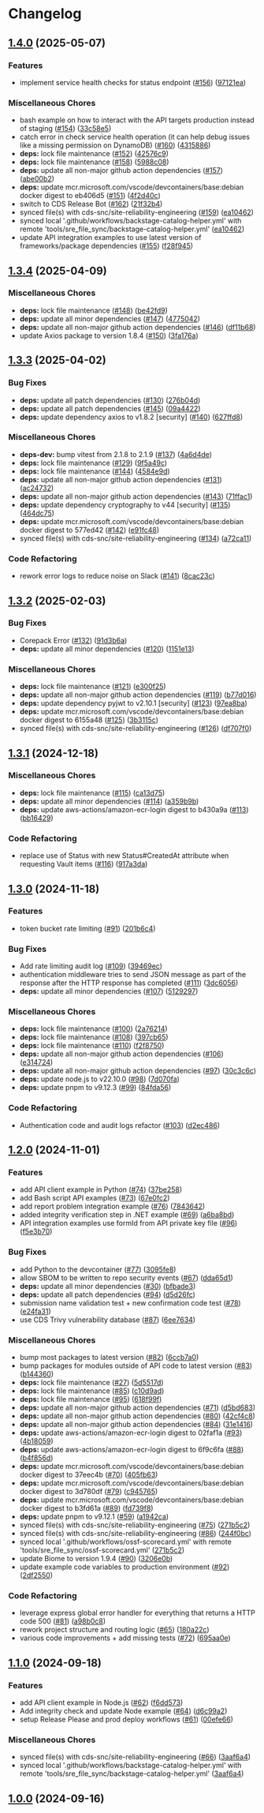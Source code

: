 # Changelog

## [1.4.0](https://github.com/cds-snc/forms-api/compare/v1.3.4...v1.4.0) (2025-05-07)


### Features

* implement service health checks for status endpoint ([#156](https://github.com/cds-snc/forms-api/issues/156)) ([97121ea](https://github.com/cds-snc/forms-api/commit/97121ea22db64811d051c1cfcda7a7bf5d61811f))


### Miscellaneous Chores

* bash example on how to interact with the API targets production instead of staging ([#154](https://github.com/cds-snc/forms-api/issues/154)) ([33c58e5](https://github.com/cds-snc/forms-api/commit/33c58e5ae4afc07ccced3398d63d9127d2dd3dda))
* catch error in check service health operation (it can help debug issues like a missing permission on DynamoDB) ([#160](https://github.com/cds-snc/forms-api/issues/160)) ([4315886](https://github.com/cds-snc/forms-api/commit/43158866d9ad347c41724d67a9074178c2d217eb))
* **deps:** lock file maintenance ([#152](https://github.com/cds-snc/forms-api/issues/152)) ([42576c9](https://github.com/cds-snc/forms-api/commit/42576c9bf195878e8736253dd7a7e41df779067f))
* **deps:** lock file maintenance ([#158](https://github.com/cds-snc/forms-api/issues/158)) ([5988c08](https://github.com/cds-snc/forms-api/commit/5988c08dee6ebe473688bf0ce838f7e9f729123f))
* **deps:** update all non-major github action dependencies ([#157](https://github.com/cds-snc/forms-api/issues/157)) ([abe00b2](https://github.com/cds-snc/forms-api/commit/abe00b2baa85b04704905fcc76d32b6853667c06))
* **deps:** update mcr.microsoft.com/vscode/devcontainers/base:debian docker digest to eb406d5 ([#151](https://github.com/cds-snc/forms-api/issues/151)) ([4f2d40c](https://github.com/cds-snc/forms-api/commit/4f2d40cbc94009f12e8de17ccd0ae755183c2c8e))
* switch to CDS Release Bot ([#162](https://github.com/cds-snc/forms-api/issues/162)) ([21f32b4](https://github.com/cds-snc/forms-api/commit/21f32b4dd2c4dcee9767f3321a0945e8be978f1f))
* synced file(s) with cds-snc/site-reliability-engineering ([#159](https://github.com/cds-snc/forms-api/issues/159)) ([ea10462](https://github.com/cds-snc/forms-api/commit/ea10462343b083ae93216e9d6fc03205d36e8028))
* synced local '.github/workflows/backstage-catalog-helper.yml' with remote 'tools/sre_file_sync/backstage-catalog-helper.yml' ([ea10462](https://github.com/cds-snc/forms-api/commit/ea10462343b083ae93216e9d6fc03205d36e8028))
* update API integration examples to use latest version of frameworks/package dependencies ([#155](https://github.com/cds-snc/forms-api/issues/155)) ([f28f945](https://github.com/cds-snc/forms-api/commit/f28f945a62199f1b473e18cc30c88c97a0be47b7))

## [1.3.4](https://github.com/cds-snc/forms-api/compare/v1.3.3...v1.3.4) (2025-04-09)


### Miscellaneous Chores

* **deps:** lock file maintenance ([#148](https://github.com/cds-snc/forms-api/issues/148)) ([be42fd9](https://github.com/cds-snc/forms-api/commit/be42fd94acfcdaa684479e6288820f4dfc26c333))
* **deps:** update all minor dependencies ([#147](https://github.com/cds-snc/forms-api/issues/147)) ([4775042](https://github.com/cds-snc/forms-api/commit/47750420914e52aa26ae6ceeea6602f9151fdbed))
* **deps:** update all non-major github action dependencies ([#146](https://github.com/cds-snc/forms-api/issues/146)) ([df11b68](https://github.com/cds-snc/forms-api/commit/df11b682bfadd4ccbe3d132be8aa0cfcc97beb5c))
* update Axios package to version 1.8.4 ([#150](https://github.com/cds-snc/forms-api/issues/150)) ([3fa176a](https://github.com/cds-snc/forms-api/commit/3fa176a38dd36360cbd5044d376fd6212ac7634c))

## [1.3.3](https://github.com/cds-snc/forms-api/compare/v1.3.2...v1.3.3) (2025-04-02)


### Bug Fixes

* **deps:** update all patch dependencies ([#130](https://github.com/cds-snc/forms-api/issues/130)) ([276b04d](https://github.com/cds-snc/forms-api/commit/276b04d18a57ade1269b41219faff9bb2e46ef6d))
* **deps:** update all patch dependencies ([#145](https://github.com/cds-snc/forms-api/issues/145)) ([09a4422](https://github.com/cds-snc/forms-api/commit/09a4422548f8471af195828b42c338986b851eee))
* **deps:** update dependency axios to v1.8.2 [security] ([#140](https://github.com/cds-snc/forms-api/issues/140)) ([627ffd8](https://github.com/cds-snc/forms-api/commit/627ffd870e54d9b232ba8c42613c1957ab6ade05))


### Miscellaneous Chores

* **deps-dev:** bump vitest from 2.1.8 to 2.1.9 ([#137](https://github.com/cds-snc/forms-api/issues/137)) ([4a6d4de](https://github.com/cds-snc/forms-api/commit/4a6d4de5b6d73ce30f5929fa3f75c9482205f9e6))
* **deps:** lock file maintenance ([#129](https://github.com/cds-snc/forms-api/issues/129)) ([9f5a49c](https://github.com/cds-snc/forms-api/commit/9f5a49cd08e22a8d4973189ee64f8e79e1b9de4f))
* **deps:** lock file maintenance ([#144](https://github.com/cds-snc/forms-api/issues/144)) ([4584e9d](https://github.com/cds-snc/forms-api/commit/4584e9d43083a6292d0bf7da7e490a722f28f314))
* **deps:** update all non-major github action dependencies ([#131](https://github.com/cds-snc/forms-api/issues/131)) ([ac24732](https://github.com/cds-snc/forms-api/commit/ac247327b58ee4a22a1d4b2d06e4dba73353604f))
* **deps:** update all non-major github action dependencies ([#143](https://github.com/cds-snc/forms-api/issues/143)) ([71ffac1](https://github.com/cds-snc/forms-api/commit/71ffac1aba46ad8d91c7fd855752a93558f2f4db))
* **deps:** update dependency cryptography to v44 [security] ([#135](https://github.com/cds-snc/forms-api/issues/135)) ([464dc75](https://github.com/cds-snc/forms-api/commit/464dc75c40fb8c8d4d64738c9d11a275e64fa021))
* **deps:** update mcr.microsoft.com/vscode/devcontainers/base:debian docker digest to 577ed42 ([#142](https://github.com/cds-snc/forms-api/issues/142)) ([e91fc48](https://github.com/cds-snc/forms-api/commit/e91fc48e15918a8611750e5c31db6b27864253b4))
* synced file(s) with cds-snc/site-reliability-engineering ([#134](https://github.com/cds-snc/forms-api/issues/134)) ([a72ca11](https://github.com/cds-snc/forms-api/commit/a72ca11976250cc0ba700fb78018ee936480fe23))


### Code Refactoring

* rework error logs to reduce noise on Slack ([#141](https://github.com/cds-snc/forms-api/issues/141)) ([8cac23c](https://github.com/cds-snc/forms-api/commit/8cac23ca46f361a270da056942ca3e907c2eb8f3))

## [1.3.2](https://github.com/cds-snc/forms-api/compare/v1.3.1...v1.3.2) (2025-02-03)


### Bug Fixes

* Corepack Error ([#132](https://github.com/cds-snc/forms-api/issues/132)) ([91d3b6a](https://github.com/cds-snc/forms-api/commit/91d3b6a3a30424f3083e9c4878b9bf39ad1ac225))
* **deps:** update all minor dependencies ([#120](https://github.com/cds-snc/forms-api/issues/120)) ([1151e13](https://github.com/cds-snc/forms-api/commit/1151e134bcfc87d0bf7a3cd76786c70b8cba97ed))


### Miscellaneous Chores

* **deps:** lock file maintenance ([#121](https://github.com/cds-snc/forms-api/issues/121)) ([e300f25](https://github.com/cds-snc/forms-api/commit/e300f25c6b68ab1d1d1cd6635d8597cb3e5132ee))
* **deps:** update all non-major github action dependencies ([#119](https://github.com/cds-snc/forms-api/issues/119)) ([b77d016](https://github.com/cds-snc/forms-api/commit/b77d016f68225756331e8953b5defe152bd1606f))
* **deps:** update dependency pyjwt to v2.10.1 [security] ([#123](https://github.com/cds-snc/forms-api/issues/123)) ([97ea8ba](https://github.com/cds-snc/forms-api/commit/97ea8ba75d73b084c6cb0e87078478ab7a547dc8))
* **deps:** update mcr.microsoft.com/vscode/devcontainers/base:debian docker digest to 6155a48 ([#125](https://github.com/cds-snc/forms-api/issues/125)) ([3b3115c](https://github.com/cds-snc/forms-api/commit/3b3115c46814dd6c422dcbe889dee66d278b3877))
* synced file(s) with cds-snc/site-reliability-engineering ([#126](https://github.com/cds-snc/forms-api/issues/126)) ([df707f0](https://github.com/cds-snc/forms-api/commit/df707f052c519077f5cf37ecdce396ae667fcba1))

## [1.3.1](https://github.com/cds-snc/forms-api/compare/v1.3.0...v1.3.1) (2024-12-18)


### Miscellaneous Chores

* **deps:** lock file maintenance ([#115](https://github.com/cds-snc/forms-api/issues/115)) ([ca13d75](https://github.com/cds-snc/forms-api/commit/ca13d7545d64bfc471ce9d3f079b4efdd32912e4))
* **deps:** update all minor dependencies ([#114](https://github.com/cds-snc/forms-api/issues/114)) ([a359b9b](https://github.com/cds-snc/forms-api/commit/a359b9be47291fb48488d761ec7a37afbd95eb19))
* **deps:** update aws-actions/amazon-ecr-login digest to b430a9a ([#113](https://github.com/cds-snc/forms-api/issues/113)) ([bb16429](https://github.com/cds-snc/forms-api/commit/bb16429171468e274f03d5c23e1d979f87b18230))


### Code Refactoring

* replace use of Status with new Status#CreatedAt attribute when requesting Vault items ([#116](https://github.com/cds-snc/forms-api/issues/116)) ([917a3da](https://github.com/cds-snc/forms-api/commit/917a3da54b3bd25f7336c62a9e22221be05aa4e9))

## [1.3.0](https://github.com/cds-snc/forms-api/compare/v1.2.0...v1.3.0) (2024-11-18)


### Features

* token bucket rate limiting ([#91](https://github.com/cds-snc/forms-api/issues/91)) ([201b6c4](https://github.com/cds-snc/forms-api/commit/201b6c4bc6291f688cc4d300b3c346337cef98d1))


### Bug Fixes

* Add rate limiting audit log ([#109](https://github.com/cds-snc/forms-api/issues/109)) ([39469ec](https://github.com/cds-snc/forms-api/commit/39469ec580d917cc0bb431f4eb732db610bb0320))
* authentication middleware tries to send JSON message as part of the response after the HTTP response has completed ([#111](https://github.com/cds-snc/forms-api/issues/111)) ([3dc6056](https://github.com/cds-snc/forms-api/commit/3dc605655145f04f572e0009f69fc82ad75d279e))
* **deps:** update all minor dependencies ([#107](https://github.com/cds-snc/forms-api/issues/107)) ([5129297](https://github.com/cds-snc/forms-api/commit/512929773e0b81092fd4192901fb100e93b91c50))


### Miscellaneous Chores

* **deps:** lock file maintenance ([#100](https://github.com/cds-snc/forms-api/issues/100)) ([2a76214](https://github.com/cds-snc/forms-api/commit/2a76214eb68852c619e8cd329aaf3b4c99e91afc))
* **deps:** lock file maintenance ([#108](https://github.com/cds-snc/forms-api/issues/108)) ([397cb65](https://github.com/cds-snc/forms-api/commit/397cb65d36fca94b79d8effccbcd6ba0baa022fc))
* **deps:** lock file maintenance ([#110](https://github.com/cds-snc/forms-api/issues/110)) ([f2f8750](https://github.com/cds-snc/forms-api/commit/f2f8750b90787921d148968d6d8ffb57beb55be8))
* **deps:** update all non-major github action dependencies ([#106](https://github.com/cds-snc/forms-api/issues/106)) ([e314724](https://github.com/cds-snc/forms-api/commit/e3147244ca65967bef624736089a2646638db271))
* **deps:** update all non-major github action dependencies ([#97](https://github.com/cds-snc/forms-api/issues/97)) ([30c3c6c](https://github.com/cds-snc/forms-api/commit/30c3c6c2d677ca113ba66522d1fd52719479db56))
* **deps:** update node.js to v22.10.0 ([#98](https://github.com/cds-snc/forms-api/issues/98)) ([7d070fa](https://github.com/cds-snc/forms-api/commit/7d070fa3f7ec9c107527cbe0eec3aa1a8b6438a2))
* **deps:** update pnpm to v9.12.3 ([#99](https://github.com/cds-snc/forms-api/issues/99)) ([84fda56](https://github.com/cds-snc/forms-api/commit/84fda56cf47f61249fecfe847d368a2bbf4fd581))


### Code Refactoring

* Authentication code and audit logs refactor ([#103](https://github.com/cds-snc/forms-api/issues/103)) ([d2ec486](https://github.com/cds-snc/forms-api/commit/d2ec48684fee00d46134370496df9f1518fb130c))

## [1.2.0](https://github.com/cds-snc/forms-api/compare/v1.1.0...v1.2.0) (2024-11-01)


### Features

* add API client example in Python ([#74](https://github.com/cds-snc/forms-api/issues/74)) ([37be258](https://github.com/cds-snc/forms-api/commit/37be258901322be67289755c3ef8db427179f71c))
* add Bash script API examples ([#73](https://github.com/cds-snc/forms-api/issues/73)) ([67e0fc2](https://github.com/cds-snc/forms-api/commit/67e0fc24f60983993f6abe1279b2133297afcb85))
* add report problem integration example ([#76](https://github.com/cds-snc/forms-api/issues/76)) ([7843642](https://github.com/cds-snc/forms-api/commit/78436427dcc5459aaf8b9e6a7ba250de712392ff))
* added integrity verification step in .NET example ([#69](https://github.com/cds-snc/forms-api/issues/69)) ([a6ba8bd](https://github.com/cds-snc/forms-api/commit/a6ba8bdcb486413ab9d02673ad57909c23421565))
* API integration examples use formId from API private key file ([#96](https://github.com/cds-snc/forms-api/issues/96)) ([f5e3b70](https://github.com/cds-snc/forms-api/commit/f5e3b7078b8bc53ed9d757a254e78e66dad99f6b))


### Bug Fixes

* add Python to the devcontainer ([#77](https://github.com/cds-snc/forms-api/issues/77)) ([3095fe8](https://github.com/cds-snc/forms-api/commit/3095fe8fbc57db1cba3a315f2578b2516a9f01ce))
* allow SBOM to be written to repo security events ([#67](https://github.com/cds-snc/forms-api/issues/67)) ([dda65d1](https://github.com/cds-snc/forms-api/commit/dda65d16f0fc8a05a3892da94299937afa70c15e))
* **deps:** update all minor dependencies ([#30](https://github.com/cds-snc/forms-api/issues/30)) ([bfbade3](https://github.com/cds-snc/forms-api/commit/bfbade31e96e1e3fba07254f87409836c7665999))
* **deps:** update all patch dependencies ([#94](https://github.com/cds-snc/forms-api/issues/94)) ([d5d26fc](https://github.com/cds-snc/forms-api/commit/d5d26fc6cd8df3f80cd48cf4666f56d522167a94))
* submission name validation test + new confirmation code test ([#78](https://github.com/cds-snc/forms-api/issues/78)) ([e24fa31](https://github.com/cds-snc/forms-api/commit/e24fa31b39d0f062828ab3ead2dc0188362c2754))
* use CDS Trivy vulnerability database ([#87](https://github.com/cds-snc/forms-api/issues/87)) ([6ee7634](https://github.com/cds-snc/forms-api/commit/6ee76342e44b7a91dbdd5892e48de787685afd68))


### Miscellaneous Chores

* bump most packages to latest version ([#82](https://github.com/cds-snc/forms-api/issues/82)) ([6ccb7a0](https://github.com/cds-snc/forms-api/commit/6ccb7a09c804b2c86363406f6dd119b0176956fb))
* bump packages for modules outside of API code to latest version ([#83](https://github.com/cds-snc/forms-api/issues/83)) ([b144360](https://github.com/cds-snc/forms-api/commit/b1443600c0a4feabcd516109bbff11c568b0b4d2))
* **deps:** lock file maintenance ([#27](https://github.com/cds-snc/forms-api/issues/27)) ([5d5517d](https://github.com/cds-snc/forms-api/commit/5d5517d4ce30e9e036cf09dabd1009704682f8f5))
* **deps:** lock file maintenance ([#85](https://github.com/cds-snc/forms-api/issues/85)) ([c10d9ad](https://github.com/cds-snc/forms-api/commit/c10d9adc4d8c9d051247a9d84d881e5b7170a948))
* **deps:** lock file maintenance ([#95](https://github.com/cds-snc/forms-api/issues/95)) ([618f99f](https://github.com/cds-snc/forms-api/commit/618f99fe88e010cbfecad9def28c50b7aec54482))
* **deps:** update all non-major github action dependencies ([#71](https://github.com/cds-snc/forms-api/issues/71)) ([d5bd683](https://github.com/cds-snc/forms-api/commit/d5bd683ee216d4091278e6c73356b565ce4c903a))
* **deps:** update all non-major github action dependencies ([#80](https://github.com/cds-snc/forms-api/issues/80)) ([42cf4c8](https://github.com/cds-snc/forms-api/commit/42cf4c833e50495078893b5522710cb2454fc34a))
* **deps:** update all non-major github action dependencies ([#84](https://github.com/cds-snc/forms-api/issues/84)) ([31e1416](https://github.com/cds-snc/forms-api/commit/31e1416015e0fd1813f2363463d3ee52b9a42247))
* **deps:** update aws-actions/amazon-ecr-login digest to 02faf1a ([#93](https://github.com/cds-snc/forms-api/issues/93)) ([4b18059](https://github.com/cds-snc/forms-api/commit/4b18059e7cf77a4fb3e03e55898ba12c0b64ebab))
* **deps:** update aws-actions/amazon-ecr-login digest to 6f9c6fa ([#88](https://github.com/cds-snc/forms-api/issues/88)) ([b4f856d](https://github.com/cds-snc/forms-api/commit/b4f856dcea7c0148487a6d24920d1052afa797ed))
* **deps:** update mcr.microsoft.com/vscode/devcontainers/base:debian docker digest to 37eec4b ([#70](https://github.com/cds-snc/forms-api/issues/70)) ([405fb63](https://github.com/cds-snc/forms-api/commit/405fb634af7c5aa7ad01eb8591f7c89f36b211cb))
* **deps:** update mcr.microsoft.com/vscode/devcontainers/base:debian docker digest to 3d780df ([#79](https://github.com/cds-snc/forms-api/issues/79)) ([c945765](https://github.com/cds-snc/forms-api/commit/c945765b5eb304be8290ddc37851f2824a0d9a37))
* **deps:** update mcr.microsoft.com/vscode/devcontainers/base:debian docker digest to b3fd61a ([#89](https://github.com/cds-snc/forms-api/issues/89)) ([fd739f8](https://github.com/cds-snc/forms-api/commit/fd739f80fe817f0a07c7675c82b8a4d11cc12fce))
* **deps:** update pnpm to v9.12.1 ([#59](https://github.com/cds-snc/forms-api/issues/59)) ([a1942ca](https://github.com/cds-snc/forms-api/commit/a1942ca54dc472e5e6829454ecee05ec61854946))
* synced file(s) with cds-snc/site-reliability-engineering ([#75](https://github.com/cds-snc/forms-api/issues/75)) ([271b5c2](https://github.com/cds-snc/forms-api/commit/271b5c229ae3f11ce7a65f315b34e8d38f99735f))
* synced file(s) with cds-snc/site-reliability-engineering ([#86](https://github.com/cds-snc/forms-api/issues/86)) ([244f0bc](https://github.com/cds-snc/forms-api/commit/244f0bcf79e85f8f561a6865f0a391a28ab3acc2))
* synced local '.github/workflows/ossf-scorecard.yml' with remote 'tools/sre_file_sync/ossf-scorecard.yml' ([271b5c2](https://github.com/cds-snc/forms-api/commit/271b5c229ae3f11ce7a65f315b34e8d38f99735f))
* update Biome to version 1.9.4 ([#90](https://github.com/cds-snc/forms-api/issues/90)) ([3206e0b](https://github.com/cds-snc/forms-api/commit/3206e0b0d0922f7779bd3239b5e6e9511049e925))
* update example code variables to production environment ([#92](https://github.com/cds-snc/forms-api/issues/92)) ([2df2550](https://github.com/cds-snc/forms-api/commit/2df2550beee883c87339165895bdbe7796213924))


### Code Refactoring

* leverage express global error handler for everything that returns a HTTP code 500 ([#81](https://github.com/cds-snc/forms-api/issues/81)) ([a98b0c8](https://github.com/cds-snc/forms-api/commit/a98b0c80c142feb3bc0dfd7d3cf6e7de239ca7c2))
* rework project structure and routing logic ([#65](https://github.com/cds-snc/forms-api/issues/65)) ([180a22c](https://github.com/cds-snc/forms-api/commit/180a22c4fb2b5eed8c895379c38a0a92e7d9f396))
* various code improvements + add missing tests ([#72](https://github.com/cds-snc/forms-api/issues/72)) ([695aa0e](https://github.com/cds-snc/forms-api/commit/695aa0ec7aefaded2a2fdec6b89aa392a52b2052))

## [1.1.0](https://github.com/cds-snc/forms-api/compare/v1.0.0...v1.1.0) (2024-09-18)


### Features

* add API client example in Node.js ([#62](https://github.com/cds-snc/forms-api/issues/62)) ([f6dd573](https://github.com/cds-snc/forms-api/commit/f6dd573fbe8189ebd0e349a43438a116e3121b53))
* Add integrity check and update Node example ([#64](https://github.com/cds-snc/forms-api/issues/64)) ([d6c99a2](https://github.com/cds-snc/forms-api/commit/d6c99a23fab5d8f037b78bf3cf25635fa6c4aa41))
* setup Release Please and prod deploy workflows ([#61](https://github.com/cds-snc/forms-api/issues/61)) ([00efe66](https://github.com/cds-snc/forms-api/commit/00efe66e039349ce288c3f65dcd4e35b92aec785))


### Miscellaneous Chores

* synced file(s) with cds-snc/site-reliability-engineering ([#66](https://github.com/cds-snc/forms-api/issues/66)) ([3aaf6a4](https://github.com/cds-snc/forms-api/commit/3aaf6a42d6ae58159d0c898527ee1144f09007d2))
* synced local '.github/workflows/backstage-catalog-helper.yml' with remote 'tools/sre_file_sync/backstage-catalog-helper.yml' ([3aaf6a4](https://github.com/cds-snc/forms-api/commit/3aaf6a42d6ae58159d0c898527ee1144f09007d2))

## [1.0.0](https://github.com/cds-snc/forms-api/compare/21dc13edfdf08bed2e745880721a2ccaabc0edce...v1.0.0) (2024-09-16)
